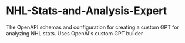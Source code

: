 # NHL-Stats-and-Analysis-Expert
 The OpenAPI schemas and configuration for creating a custom GPT for analyzing NHL stats. Uses OpenAI's custom GPT builder
